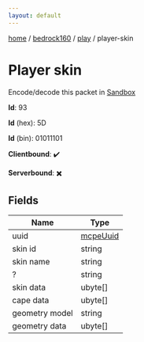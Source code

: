 ```yaml
---
layout: default
---
```


[home](/)  /  [bedrock160](/protocol/bedrock160)  /  [play](/protocol/bedrock160/play)  /  player-skin

# Player skin

Encode/decode this packet in [Sandbox](../../../sandbox/bedrock160#play.player_skin)

**Id**: 93

**Id** (hex): 5D

**Id** (bin): 01011101

**Clientbound**: ✔️

**Serverbound**: ✖️

## Fields

Name | Type
---|---
uuid | [mcpeUuid](/protocol/bedrock160/types/mcpe-uuid)
skin id | string
skin name | string
? | string
skin data | ubyte[]
cape data | ubyte[]
geometry model | string
geometry data | ubyte[]
